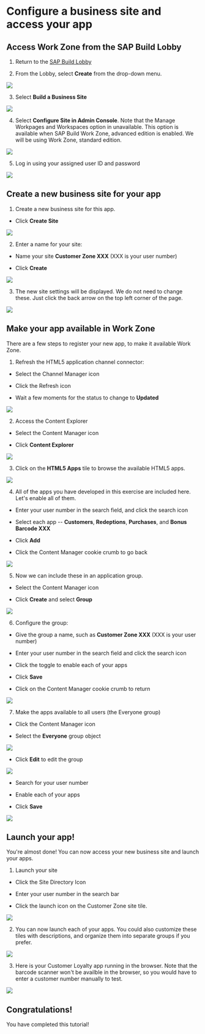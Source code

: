 # Configure a business site and access your app

## Access Work Zone from the SAP Build Lobby

1. Return to the [SAP Build Lobby](https://lcapteched.eu10.build.cloud.sap/lobby)

2. From the Lobby, select **Create** from the drop-down menu.

<img src="images/image4.jpg" />

3. Select **Build a Business Site**

<img src="images/image5.jpg" />

4. Select **Configure Site in Admin Console**. Note that the Manage Workpages and Workspaces option in unavailable. This option is available when SAP Build Work Zone, advanced edition is enabled. We will be using Work Zone, standard edition.

<img src="images/image6.jpg" />

5. Log in using your assigned user ID and password

<img src="images/image6a.jpg" />

## Create a new business site for your app

1. Create a new business site for this app.

- Click **Create Site**

<img src="images/image8.jpg" />

2. Enter a name for your site:

- Name your site **Customer Zone XXX** (XXX is your user number)

- Click **Create**

<img src="images/image9.jpg" />

3. The new site settings will be displayed. We do not need to change these. Just click the back arrow on the top left corner of the page.

<img src="images/image10.jpg" />

## Make your app available in Work Zone

There are a few steps to register your new app, to make it available Work Zone.

1. Refresh the HTML5 application channel connector:

- Select the Channel Manager icon

- Click the Refresh icon

- Wait a few moments for the status to change to **Updated**

<img src="images/image11.jpg" />

2. Access the Content Explorer

- Select the Content Manager icon

- Click **Content Explorer**

<img src="images/image12.jpg" />

3. Click on the **HTML5 Apps** tile to browse the available HTML5 apps.

<img src="images/image13.jpg" />

4. All of the apps you have developed in this exercise are included here. Let's enable all of them.

- Enter your user number in the search field, and click the search icon

- Select each app -- **Customers**, **Redeptions**, **Purchases**, and **Bonus Barcode XXX**

- Click **Add**

- Click the Content Manager cookie crumb to go back

<img src="images/image14.jpg" />

5. Now we can include these in an application group.

- Select the Content Manager icon

- Click **Create** and select **Group**

<img src="images/image15.jpg" />

6. Configure the group:

- Give the group a name, such as **Customer Zone XXX** (XXX is your user number)

- Enter your user number in the search field and click the search icon

- Click the toggle to enable each of your apps

- Click **Save**

- Click on the Content Manager cookie crumb to return

<img src="images/image16.jpg" />

7. Make the apps available to all users (the Everyone group)

- Click the Content Manager icon

- Select the **Everyone** group object

<img src="images/image22.jpg" />

- Click **Edit** to edit the group

<img src="images/image17.jpg" />

- Search for your user number

- Enable each of your apps

- Click **Save**

<img src="images/image18.jpg" />

## Launch your app!

You're almost done! You can now access your new business site and launch your apps.

1. Launch your site

- Click the Site Directory Icon

- Enter your user number in the search bar

- Click the launch icon on the Customer Zone site tile.

<img src="images/image19.jpg" />

2. You can now launch each of your apps. You could also customize these tiles with descriptions, and organize them into separate groups if you prefer.

<img src="images/image20.jpg" />

3. Here is your Customer Loyalty app running in the browser. Note that the barcode scanner won't be availble in the browser, so you would have to enter a customer number manually to test.

<img src="images/image21.jpg" />

## Congratulations!

You have completed this tutorial!
